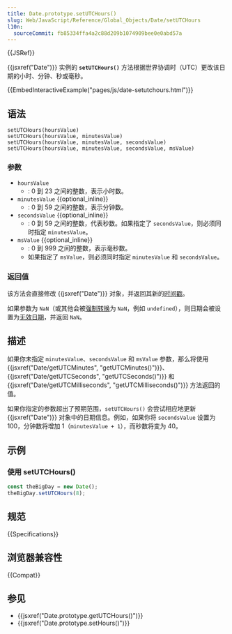 ```yaml
---
title: Date.prototype.setUTCHours()
slug: Web/JavaScript/Reference/Global_Objects/Date/setUTCHours
l10n:
  sourceCommit: fb85334ffa4a2c88d209b1074909bee0e0abd57a
---
```


{{JSRef}}

{{jsxref("Date")}} 实例的 **`setUTCHours()`** 方法根据世界协调时（UTC）更改该日期的小时、分钟、秒或毫秒。

{{EmbedInteractiveExample("pages/js/date-setutchours.html")}}

## 语法

```js-nolint
setUTCHours(hoursValue)
setUTCHours(hoursValue, minutesValue)
setUTCHours(hoursValue, minutesValue, secondsValue)
setUTCHours(hoursValue, minutesValue, secondsValue, msValue)
```

### 参数

- `hoursValue`
  - : 0 到 23 之间的整数，表示小时数。
- `minutesValue` {{optional_inline}}
  - : 0 到 59 之间的整数，表示分钟数。
- `secondsValue` {{optional_inline}}
  - : 0 到 59 之间的整数，代表秒数。如果指定了 `secondsValue`，则必须同时指定 `minutesValue`。
- `msValue` {{optional_inline}}
  - : 0 到 999 之间的整数，表示毫秒数。
  - 如果指定了 `msValue`，则必须同时指定 `minutesValue` 和 `secondsValue`。

### 返回值

该方法会直接修改 {{jsxref("Date")}} 对象，并返回其新的[时间戳](/zh-CN/docs/Web/JavaScript/Reference/Global_Objects/Date#时代_时间戳和无效日期)。

如果参数为 `NaN`（或其他会被[强制转换](/zh-CN/docs/Web/JavaScript/Reference/Global_Objects/Number#number_强制转换)为 `NaN`，例如 `undefined`），则日期会被设置为[无效日期](/zh-CN/docs/Web/JavaScript/Reference/Global_Objects/Date#时代_时间戳和无效日期)，并返回 `NaN`。

## 描述

如果你未指定 `minutesValue`、`secondsValue` 和 `msValue` 参数，那么将使用 {{jsxref("Date/getUTCMinutes", "getUTCMinutes()")}}、{{jsxref("Date/getUTCSeconds", "getUTCSeconds()")}} 和 {{jsxref("Date/getUTCMilliseconds", "getUTCMilliseconds()")}} 方法返回的值。

如果你指定的参数超出了预期范围，`setUTCHours()` 会尝试相应地更新 {{jsxref("Date")}} 对象中的日期信息。例如，如果你将 `secondsValue` 设置为 100，分钟数将增加 1（`minutesValue + 1`），而秒数将变为 40。

## 示例

### 使用 setUTCHours()

```js
const theBigDay = new Date();
theBigDay.setUTCHours(8);
```

## 规范

{{Specifications}}

## 浏览器兼容性

{{Compat}}

## 参见

- {{jsxref("Date.prototype.getUTCHours()")}}
- {{jsxref("Date.prototype.setHours()")}}
